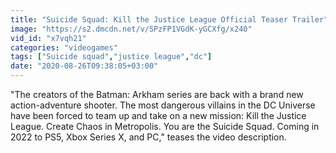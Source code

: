 ```yaml
---
title: "Suicide Squad: Kill the Justice League Official Teaser Trailer"
image: "https://s2.dmcdn.net/v/SPzFP1VGdK-yGCXfg/x240"
vid_id: "x7vqh21"
categories: "videogames"
tags: ["Suicide squad","justice league","dc"]
date: "2020-08-26T09:38:05+03:00"
---
```

&quot;The creators of the Batman: Arkham series are back with a brand new action-adventure shooter. The most dangerous villains in the DC Universe have been forced to team up and take on a new mission: Kill the Justice League. Create Chaos in Metropolis. You are the Suicide Squad. Coming in 2022 to PS5, Xbox Series X, and PC,&quot; teases the video description.
